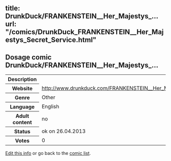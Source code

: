 title: DrunkDuck/FRANKENSTEIN__Her_Majestys_...
url: "/comics/DrunkDuck_FRANKENSTEIN__Her_Majestys_Secret_Service.html"
---
Dosage comic DrunkDuck/FRANKENSTEIN__Her_Majestys_...
-----------------------------------------

<p id="msg"></p>
<script type="text/javascript">
if (window.location.search === '?edit_info_mail=sent_ok') {
  var elem = document.getElementById("msg");
  elem.innerHTML = 'Edited information sucessfully sent.';
  elem.className = 'ok';
}
</script>
<table class="comicinfo">
<tr>
<th>Description</th><td></td>
</tr>
<tr>
<th>Website</th><td><a href="http://www.drunkduck.com/FRANKENSTEIN__Her_Majestys_Secret_Service/">http://www.drunkduck.com/FRANKENSTEIN__Her_Majestys_Secret_Service/</a></td>
</tr>
<tr>
<th>Genre</th><td>Other</td>
</tr>
<tr>
<th>Language</th><td>English</td>
</tr>
<tr>
<th>Adult content</th><td>no</td>
</tr>
<tr>
<th>Status</th><td>ok on 26.04.2013</td>
</tr>
<tr>
<th>Votes</th><td>0</td>
</tr>
</table>

[Edit this info](DrunkDuck_FRANKENSTEIN__Her_Majestys_Secret_Service_edit.html) or go back to the [comic list](../comic-index.html).
